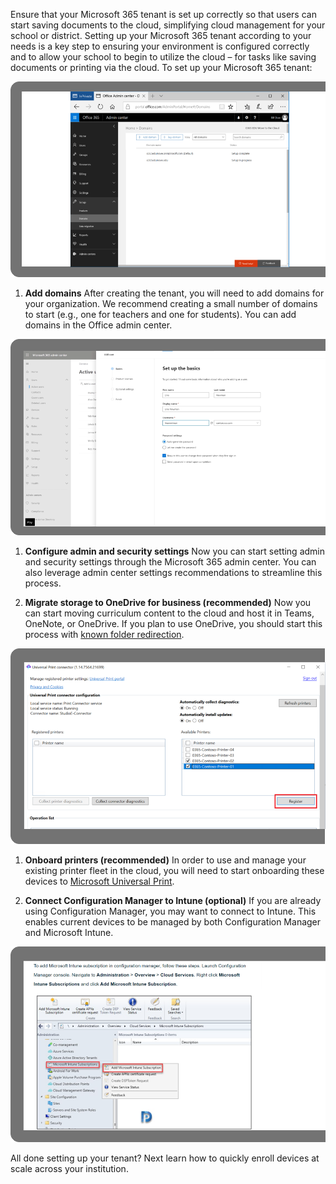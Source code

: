 Ensure that your Microsoft 365 tenant is set up correctly so that users can start saving documents to the cloud, simplifying cloud management for your school or district. Setting up your Microsoft 365 tenant according to your needs is a key step to ensuring your environment is configured correctly and to allow your school to begin to utilize the cloud – for tasks like saving documents or printing via the cloud. To set up your Microsoft 365 tenant:

![Screenshot of Office 365 admin center on the domains page.](../media/domains-page.png)

1. **Add domains**
    After creating the tenant, you will need to add domains for your organization. We recommend creating a small number of domains to start (e.g., one for teachers and one for students). You can add domains in the Office admin center.

![Screenshot of the set up basics box in the Office 365 admin center](../media/set-up-basics.png)

1. **Configure admin and security settings**
    Now you can start setting admin and security settings through the Microsoft 365 admin center. You can also leverage admin center settings recommendations to streamline this process.

1. **Migrate storage to OneDrive for business (recommended)**
    Now you can start moving curriculum content to the cloud and host it in Teams, OneNote, or OneDrive. If you plan to use OneDrive, you should start this process with [known folder redirection](/onedrive/redirect-known-folders).

![Screenshot of the Universal Print connector dialog box showing available printers to be registered with the 'Regist' button highlighted.](../media/print-connector.png)

1. **Onboard printers (recommended)**
    In order to use and manage your existing printer fleet in the cloud, you will need to start onboarding these devices to [Microsoft Universal Print](/universal-print/).

1. **Connect Configuration Manager to Intune (optional)**
    If you are already using Configuration Manager, you may want to connect to Intune. This enables current devices to be managed by both Configuration Manager and Microsoft Intune.

![Screenshot of the configuration manager highlighting how to add a Microsoft Intune subscription.](../media/configuration-manager.png)

All done setting up your tenant? Next learn how to quickly enroll devices at scale across your institution.
